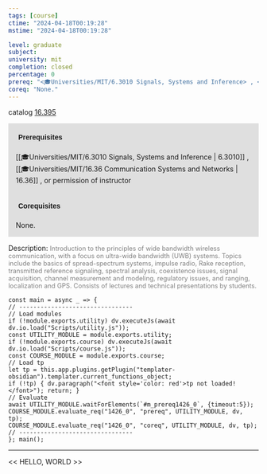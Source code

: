 ```yaml
---
tags: [course]
ctime: "2024-04-18T00:19:28"
mstime: "2024-04-18T00:19:28"

level: graduate
subject: 
university: mit
completion: closed
percentage: 0
prereq: "<🎓Universities/MIT/6.3010 Signals, Systems and Inference> , <🎓Universities/MIT/16.36 Communication Systems and Networks> , or permission of instructor"
coreq: "None."
---
```


catalog [16.395](http://student.mit.edu/catalog/m16a.html#16.395)

<span style="display: block; padding: 15px; background-color: rgb(100, 100, 100, 0.2);"><font id="m_prereq1426_0" style="display: block; font-family: Arial, sans-serif; font-weight: bold; padding: 5px">Prerequisites</font><br><span id="prereq1426_0">[[🎓Universities/MIT/6.3010 Signals, Systems and Inference | 6.3010]] , [[🎓Universities/MIT/16.36 Communication Systems and Networks | 16.36]] , or permission of instructor</span></span>
<span style="display: block; padding: 15px; background-color: rgb(100, 100, 100, 0.2);"><font id="m_coreq1426_0" style="display: block; font-family: Arial, sans-serif; font-weight: bold; padding: 5px">Corequisites</font><br><span id="coreq1426_0">None.</span></span>

<font style="">Description:</font>
<font style="color: grey; font-size: 0.8rem;">Introduction to the principles of wide bandwidth wireless communication, with a focus on ultra-wide bandwidth (UWB) systems. Topics include the basics of spread-spectrum systems, impulse radio, Rake reception, transmitted reference signaling, spectral analysis, coexistence issues, signal acquisition, channel measurement and modeling, regulatory issues, and ranging, localization and GPS. Consists of lectures and technical presentations by students.</font>

```dataviewjs
const main = async _ => {
// --------------------------------
// Load modules
if (!module.exports.utility) dv.executeJs(await dv.io.load("Scripts/utility.js"));
const UTILITY_MODULE = module.exports.utility;
if (!module.exports.course) dv.executeJs(await dv.io.load("Scripts/course.js"));
const COURSE_MODULE = module.exports.course;
// Load tp
let tp = this.app.plugins.getPlugin("templater-obsidian").templater.current_functions_object;
if (!tp) { dv.paragraph("<font style='color: red'>tp not loaded!</font>"); return; }
// Evaluate
await UTILITY_MODULE.waitForElements(`#m_prereq1426_0`, {timeout:5});
COURSE_MODULE.evaluate_req("1426_0", "prereq", UTILITY_MODULE, dv, tp);
COURSE_MODULE.evaluate_req("1426_0", "coreq", UTILITY_MODULE, dv, tp);
// --------------------------------
}; main();
```

---

<< HELLO, WORLD >>
